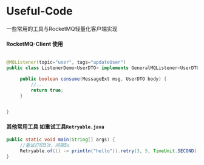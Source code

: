 # Useful-Code
一些常用的工具与RocketMQ轻量化客户端实现

#### RocketMQ-Client 使用
```java

@MQListener(topic="user", tags="updateUser")
public class ListenerDemo<UserDTO> implements GeneralMQListener<UserDTO> {

     public boolean consume(MessageExt msg, UserDTO body) {
         //...
         return true;
     }


}

```

#### 其他常用工具 如重试工具`Retryable.java`
```java
public static void main(String[] args) {
     //重试打印3次，间隔5s
     Retryable.of(() -> println("hello")).retry(3, 5, TimeUnit.SECOND);
}

```






